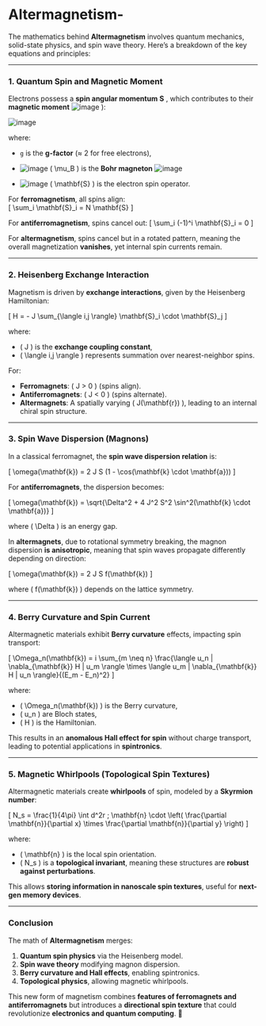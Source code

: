 # Altermagnetism-
 


The mathematics behind **Altermagnetism** involves quantum mechanics, solid-state physics, and spin wave theory. Here’s a breakdown of the key equations and principles:

---

### **1. Quantum Spin and Magnetic Moment**
Electrons possess a **spin angular momentum** **S** , which contributes to their **magnetic moment** ![image](https://github.com/user-attachments/assets/a5219999-3085-49ba-875d-a6cf97777209)
):

![image](https://github.com/user-attachments/assets/b46b798f-d503-49b6-9cb9-be2ed306840e)

 

where:
- `g` is the **g-factor** (≈ 2 for free electrons),
- ![image](https://github.com/user-attachments/assets/75ae8f2b-7361-4e90-b78e-be25a51004f7)
\( \mu_B \) is the **Bohr magneton** ![image](https://github.com/user-attachments/assets/c4905db5-376e-42c0-984f-19b8be0d996c)
 
- ![image](https://github.com/user-attachments/assets/4d9f414d-be46-41f9-9680-6c1bee604998)
\( \mathbf{S} \) is the electron spin operator.

For **ferromagnetism**, all spins align:  
\[
\sum_i \mathbf{S}_i = N \mathbf{S}
\]

For **antiferromagnetism**, spins cancel out:
\[
\sum_i (-1)^i \mathbf{S}_i = 0
\]

For **altermagnetism**, spins cancel but in a rotated pattern, meaning the overall magnetization **vanishes**, yet internal spin currents remain.

---

### **2. Heisenberg Exchange Interaction**
Magnetism is driven by **exchange interactions**, given by the Heisenberg Hamiltonian:

\[
H = - J \sum_{\langle i,j \rangle} \mathbf{S}_i \cdot \mathbf{S}_j
\]

where:
- \( J \) is the **exchange coupling constant**,
- \( \langle i,j \rangle \) represents summation over nearest-neighbor spins.

For:
- **Ferromagnets**: \( J > 0 \) (spins align).
- **Antiferromagnets**: \( J < 0 \) (spins alternate).
- **Altermagnets**: A spatially varying \( J(\mathbf{r}) \), leading to an internal chiral spin structure.

---

### **3. Spin Wave Dispersion (Magnons)**
In a classical ferromagnet, the **spin wave dispersion relation** is:

\[
\omega(\mathbf{k}) = 2 J S (1 - \cos(\mathbf{k} \cdot \mathbf{a}))
\]

For **antiferromagnets**, the dispersion becomes:

\[
\omega(\mathbf{k}) = \sqrt{\Delta^2 + 4 J^2 S^2 \sin^2(\mathbf{k} \cdot \mathbf{a})}
\]

where \( \Delta \) is an energy gap.

In **altermagnets**, due to rotational symmetry breaking, the magnon dispersion **is anisotropic**, meaning that spin waves propagate differently depending on direction:

\[
\omega(\mathbf{k}) = 2 J S f(\mathbf{k})
\]

where \( f(\mathbf{k}) \) depends on the lattice symmetry.

---

### **4. Berry Curvature and Spin Current**
Altermagnetic materials exhibit **Berry curvature** effects, impacting spin transport:

\[
\Omega_n(\mathbf{k}) = i \sum_{m \neq n} \frac{\langle u_n | \nabla_{\mathbf{k}} H | u_m \rangle \times \langle u_m | \nabla_{\mathbf{k}} H | u_n \rangle}{(E_m - E_n)^2}
\]

where:
- \( \Omega_n(\mathbf{k}) \) is the Berry curvature,
- \( u_n \) are Bloch states,
- \( H \) is the Hamiltonian.

This results in an **anomalous Hall effect for spin** without charge transport, leading to potential applications in **spintronics**.

---

### **5. Magnetic Whirlpools (Topological Spin Textures)**
Altermagnetic materials create **whirlpools** of spin, modeled by a **Skyrmion number**:

\[
N_s = \frac{1}{4\pi} \int d^2r \; \mathbf{n} \cdot \left( \frac{\partial \mathbf{n}}{\partial x} \times \frac{\partial \mathbf{n}}{\partial y} \right)
\]

where:
- \( \mathbf{n} \) is the local spin orientation.
- \( N_s \) is a **topological invariant**, meaning these structures are **robust against perturbations**.

This allows **storing information in nanoscale spin textures**, useful for **next-gen memory devices**.

---

### **Conclusion**
The math of **Altermagnetism** merges:
1. **Quantum spin physics** via the Heisenberg model.
2. **Spin wave theory** modifying magnon dispersion.
3. **Berry curvature and Hall effects**, enabling spintronics.
4. **Topological physics**, allowing magnetic whirlpools.

This new form of magnetism combines **features of ferromagnets and antiferromagnets** but introduces a **directional spin texture** that could revolutionize **electronics and quantum computing**. 🚀
